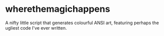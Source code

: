 # wherethemagichappens
A nifty little script that generates colourful ANSI art, featuring perhaps the ugliest code I've ever written.
